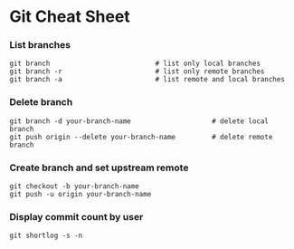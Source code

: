 # Git Cheat Sheet

### List branches

```
git branch                          # list only local branches
git branch -r                       # list only remote branches
git branch -a                       # list remote and local branches
```

### Delete branch

```
git branch -d your-branch-name                    # delete local branch
git push origin --delete your-branch-name         # delete remote branch
```

### Create branch and set upstream remote

```
git checkout -b your-branch-name
git push -u origin your-branch-name
```

### Display commit count by user

```
git shortlog -s -n
```
